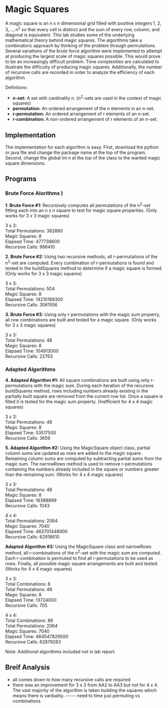 # Magic Squares

A magic square is an n x n dimensional grid filled with positive integers 1, 2, 3,..., n<sup>2</sup> so that every cell is distinct and the sum of every row, column, and diagonal is equivalent. This lab studies some of the underlying mathematical theory behind magic squares. The algorithms take a combinatoric approach by thinking of the problem through permutations. Several variations of the brute force algorithm were implemented to attempt at producing the largest scale of magic squares possible. This would prove to be an increasingly difficult problem. Time complexities are calculated to illustrate the difficulty of producing magic squares. Additionally, the number of recursive calls are recorded in order to analyze the efficiency of each algorithm

Defintions:
- **n-set:** A set with cardinality n. (n<sup>2</sup>-sets are used in the context of magic squares)
- **permutation:** An ordered arrangement of the n elements in an n-set.
- **r-permutation:** An ordered arrangement of r elements of an n-set.
- **r-combination:** A non-ordered arrangement of r elements of an n-set.

## Implementation

The implementation for each algorithm is easy. First, download the python or java file and change the package name at the top of the program. Second, change the global int n at the top of the class to the wanted magic square dimensions.

## Programs
### Brute Force Alorithms )
**1. Brute Force #1:** Recursively computes all permutations of the n<sup>2</sup>-set fitting each into an n x n square to test for magic square properties. (Only works for 3 x 3 magic squares) 

3 x 3: \
Total Permutations: 362880 \
Magic Squares: 8 \
Elapsed Time: 477738600 \
Recursive Calls: 986410

**2. Brute Force #2:** Using two recursive methods, all r-permutations of the n<sup>2</sup>-set are computed. Every combination of r-permutations is found and tested in the buildSquares method to determine if a magic square is formed. (Only works for 3 x 3 magic squares)

3 x 3: \
Total Permutations: 504 \
Magic Squares: 8 \
Elapsed Time: 14210189300 \
Recursive Calls: 3061556

**3. Brute Force #3:** Using only r-permutations with the magic sum property, all row combinations are built and tested for a magic square. (Only works for 3 x 3 magic squares) 

3 x 3: \
Total Permutations: 48 \
Magic Squares: 8 \
Elapsed Time: 104913000 \
Recursive Calls: 22763

### Adapted Algorithms

**4. Adapted Algorithm #1:** All square combinations are built using only r-permutations with the magic sum. During each iteration of the recursive buildSquares method, rows including numbers already existing in the partially built square are removed from the current row list. Once a square is filled it is tested for the magic sum property. (Inefficient for 4 x 4 magic squares)

3 x 3: \
Total Permutations: 48 \
Magic Squares: 8 \
Elapsed Time: 53517500 \
Recursive Calls: 3659

**5. Adapted Algorithm #2:** Using the MagicSquare object class, partial column sums are updated as rows are added to the magic square. Remaining column sums are computed by subtracting partial sums from the magic sum. The narrowRows method is used to remove r-permutations containing the numbers already included in the square or numbers greater than the remaining sum. (Works for 4 x 4 magic squares)

3 x 3: \
Total Permutations: 48 \
Magic Squares: 8 \
Elapsed Time: 16388899 \
Recursive Calls: 1043

4 x 4: \
Total Permutations: 2064 \
Magic Squares: 7040 \
Elapsed Time: 463701448900 \
Recursive Calls: 62918610

**Adapted Algorithm #3:** Using the MagicSquare class and narrowRows method, all r-combinations of the n<sup>2</sup>-set with the magic sum are computed. Each r-combination is permuted to find all r-permutations to be used as rows. Finally, all possible magic square arrangements are built and tested. (Works for 4 x 4 magic squares)

3 x 3: \
Total Combinations: 8 \
Total Permutations: 48 \
Magic Squares: 8 \
Elapsed Time: 13724000 \
Recursive Calls: 705

4 x 4: \
Total Combinations: 86 \
Total Permutations: 2064 \
Magic Squares: 7040 \
Elapsed Time: 464547829500 \
Recursive Calls: 62879283

Note: Additional algorithms included not in lab report.

## Breif Analysis

- all comes down to how many recursive calls are required
- there was an improvement for 3 x 3 from AA2 to AA3 but not for 4 x 4. The vast majority of the algorithm is taken building the squares which means there is varibality. ----- need to time just permuting vs combinations

